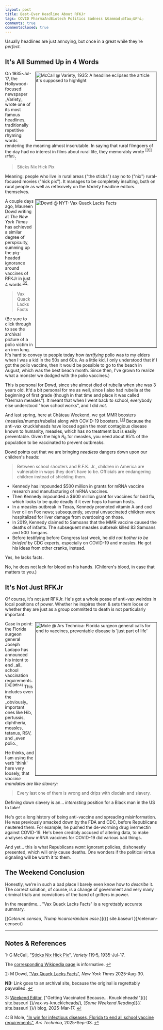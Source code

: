 ```yaml
---
layout: post
title: Best-Ever Headline About RFKJr
tags: COVID PharmaAndBiotech Politics Sadness &Gammad;&Tau;&Phi;
comments: true
commentsClosed: true
---
```


Usually headlines are just annoying, but once in a great while they're _perfect._  


## It's All Summed Up in 4 Words  

<img src="{{ site.baseurl }}/images/2025-09-07-best-rfkjr-headline-variety-1.jpg" width="400" height="225" alt="McCall @ Variety, 1935: A headline eclipses the article it's supposed to highlight" title="McCall @ Variety, 1935: A headline eclipses the article it's supposed to highlight" style="float: right; margin: 3px 3px 3px 3px; border: 1px solid #000000;">
On 1935-Jul-17, the Hollywood-focused newspaper _Variety_ wrote one of its most famous
headlines, traditionally repetitive rhyming words rendering the meaning almost
inscrutable.  In saying that rural filmgoers of the day had no interest in films about
rural life, they memorably wrote <sup id="fn1a">[[1]](#fn1)</sup>:  

> Sticks Nix Hick Pix  

Meaning: people who live in rural areas ("the sticks") say no to ("nix") rural-focused
movies ("hick pix").  It manages to be completely insulting, both on rural people as well as
reflexively on the _Variety_ headline editors themselves.  

<a href="{{ site.baseurl }}/images/2025-09-07-best-rfkjr-headline-nyt-1.jpg"><img src="{{ site.baseurl }}/images/2025-09-07-best-rfkjr-headline-nyt-1-thumb.jpg" width="400" height="487" alt="Dowd @ NYT: Vax Quack Lacks Facts" title="Dowd @ NYT: Vax Quack Lacks Facts" style="float: right; margin: 3px 3px 3px 3px; border: 1px solid #000000;"></a>
A couple days ago, Maureen Dowd writing at _The New York Times_ has achieved a similar
degree of perspicuity, summing up the pig-headed ignorance around vaccines of 
RFKJr in just 4 words <sup id="fn2a">[[2]](#fn2)</sup>:  

> Vax Quack Lacks Facts  

(Be sure to click through to see the archival picture of a polio victim in an iron lung.
It's hard to convey to people today how _terrifying_ polio was to my elders when I was a
kid in the 50s and 60s.  As a little kid, I only understood that if I got the polio
vaccine, then it would be possible to go to the beach in August, which was the best beach
month.  Since then, I've grown to realize what a monster we dodged with the polio
vaccines.)  

This is personal for Dowd, since she almost died of rubella when she was 3 years old.
It'd a bit personal for me as well, since I also had rubella at the beginning of first
grade (though in that time and place it was called "German measles").  It meant that when I
went back to school, everybody else understood "how school works", and I did _not._

And last spring, here at Ch&acirc;teau Weekend, we got MMR boosters
(measles/mumps/rubella) along with COVID-19 boosters.  <sup id="fn3a">[[3]](#fn3)</sup>
Because the anti-vax knuckleheads have loosed again the most contagious disease known to
humanity, measles, which has no treatment but is easily preventable.  Given the high $R_0$
for measles, you need about 95% of the population to be vaccinated to prevent outbreaks.  

Dowd points out that we are bringing _needless_ dangers down upon our children's heads:  

> Between school shooters and R.F.K. Jr., children in America are vulnerable in ways they
> don’t have to be. Officials are endangering children instead of shielding them.  
 
- Kennedy has impounded \$500 million in grants for mRNA vaccine research and manufacturing
  of mRNA vaccines.  
- Then Kennedy impounded a \$600 million grant for vaccines for bird flu, which looks to
  be quite deadly if it ever hops to human hosts.  
- In a measles outbreak in Texas, Kennedy promoted vitamin A and cod liver oil on Fox
  news; subsequently, several unvaccinated children were hospitalized for liver damage from
  overdosing on those.  
- In 2019, Kennedy claimed to Samoans that the MMR vaccine caused the deaths of infants.
  The subsequent measles outbreak killed 83 Samoans and 500 Tongans.  
- Before testifying before Congress last week, he _did not bother to be briefed_ by CDC
  experts, especially on COVID-19 and measles.  He got his ideas from other cranks,
  instead.  
  
Yes, he lacks facts.  

No, he does not lack for blood on his hands.  (Children's blood, in case that matters to you.)  


## It's Not Just RFKJr  

Of course, it's not _just_ RFKJr.  He's got a whole posse of anti-vax weirdos in local
positions of power.  Whether he inspires them &amp; sets them loose or whether they are
just as a group committed to death is not particularly important.  

<img src="{{ site.baseurl }}/images/2025-09-07-best-rfkjr-headline-ars-1.jpg" width="400" height="505" alt="Mole @ Ars Technica: Florida surgeon general calls for end to vaccines, preventable disease is 'just part of life'" title="Mole @ Ars Technica: Florida surgeon general calls for end to vaccines, preventable disease is 'just part of life'" style="float: right; margin: 3px 3px 3px 3px; border: 1px solid #000000;">
Case in point: the Florida surgeon general Joseph Ladapo has announced his intent to end
_all_ school vaccination requirements. <sup id="fn4a">[[4]](#fn4)</sup>  This includes
even the _obviously_ important ones like Hib, pertussis, diphtheria, measles, tetanus, RSV,
and _even polio._  

He thinks, and I am using the verb 'think' here very loosely, that
_vaccine mandates are like slavery:_  

> Every last one of them is wrong and drips with disdain and slavery.  

Defining down slavery is an&hellip; _interesting_ position for a Black man in the US to
take!  

He's got a long history of being anti-vaccine and spreading misinformation.  He was
previously smacked down by the FDA and CDC, before Republicans neutered them.  For
example, he pushed the de-worming drug ivermectin against COVID-19.  He's been credibly
accused of altering data, to make analyses show mRNA vaccines for COVID-19 did various bad
things.  

And yet&hellip; this is what Republicans _want:_ ignorant policies, dishonestly presented,
which will only cause deaths.  One wonders if the political virtue signaling will be worth
it to them.  


## The Weekend Conclusion  

Honestly, we're in such a bad place I barely even know how to _describe_ it.  The correct
solution, of course, is a change of government and very many criminal trials and
convictions of the band of grifters in power.  

In the meantime&hellip; "Vax Quack Lacks Facts" is a regrettably accurate summary.  

[(_Ceterum censeo, Trump incarcerandam esse._)]({{ site.baseurl }}/ceterum-censeo/)  

---

## Notes &amp; References  

<!--
<sup id="fn1a">[[1]](#fn1)</sup>

<a id="fn1">1</a>: ***, ["***"](***), *** DOI: [***](***). [↩](#fn1a)  

<a href="{{ site.baseurl }}/images/***">
  <img src="{{ site.baseurl }}/images/***" width="400" height="***" alt="***" title="***" style="float: right; margin: 3px 3px 3px 3px; border: 1px solid #000000;">
</a>

<a href="***">
  <img src="{{ site.baseurl }}/images/***" width="550" height="***" alt="***" title="***" style="margin: 3px 3px 3px 3px; border: 1px solid #000000; margin: 0 auto; display: block;">
</a>

<iframe width="400" height="224" src="***" allow="accelerometer; encrypted-media; gyroscope; picture-in-picture" allowfullscreen style="float: right; margin: 3px 3px 3px 3px; border: 1px solid #000000;"></iframe>
-->

<a id="fn1">1</a>: G McCall, ["Sticks Nix Hick Pix"](https://variety.com/1935/film/news/sticks-nix-hick-pix-1117922332/), _Variety_ 119:5, 1935-Jul-17. 

The [corresponding Wikipedia page](https://en.wikipedia.org/wiki/Sticks_Nix_Hick_Pix) is informative. [↩](#fn1a)  

<a id="fn2">2</a>: M Dowd, ["Vax Quack Lacks Facts"](https://archive.is/Qqcxe), _New York Times_ 2025-Aug-30.  

__NB:__ Link goes to an archival site, because the original is regrettably paywalled. [↩](#fn2a)  

<a id="fn3">3</a>: [Weekend Editor](mailto:SomeWeekendReadingEditor@gmail.com), ["Getting Vaccinated Because&hellip; Knuckleheads!"]({{ site.baseurl }}/vax-vs-knuckleheads/), [_Some Weekend Reading_]({{ site.baseurl }}/) blog, 2025-Mar-17. [↩](#fn3a)  

<a id="fn4">4</a>: B Mole, ["In win for infectious diseases, Florida to end all school vaccine requirements"](https://arstechnica.com/health/2025/09/in-win-for-infectious-diseases-florida-to-end-all-school-vaccine-requirements/), _Ars Technica_, 2025-Sep-03. [↩](#fn4a)  
